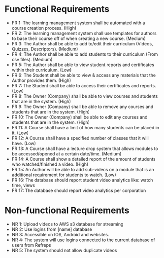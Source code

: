 # Functional Requirements
- FR 1: The learning management system shall be automated with a course creation process. (High)
- FR 2: The learning management system shall use templates for authors to base their course off of when creating a new course. (Medium)
- FR 3: The Author shall be able to add to/edit their curriculum (Videos, Quizzes, Descriptors). (Medium)
- FR 4: The Author shall be able to add students to their curriculum (From csv files). (Medium)
- FR 5: The Author shall be able to view student reports and certificates within their curriculum. (Low)
- FR 6: The Student shall be able to view & access any materials that the Author provides them. (High)
- FR 7: The Student shall be able to access their certificates and reports. (Low)
- FR 8: The Owner (Company) shall be able to view courses and students that are in the system. (High)
- FR 9: The Owner (Company) shall be able to remove any courses and students that are in the system. (High)
- FR 10: The Owner (Company) shall be able to edit any courses and students that are in the system. (High)
- FR 11: A Course shall have a limit of how many students can be placed in it. (Low)
- FR 12: A Course shall have a specified number of classes that it will have. (Low)
- FR 13: A Course shall have a lecture drop system that allows modules to be accessed/opened at a certain date/time. (Medium)
- FR 14: A Course shall show a detailed report of the amount of students who watched/finished a video. (High)
- FR 15: An Author will be able to add sub-videos on a module that is an additional requirement for students to watch. (Low)
- FR 16: The database should report student video analytics like: watch time, views
- FR 17: The database should report video analytics per corporation



# Non-functional Requirements
- NR 1: Upload videos to AWS s3 database for streaming
- NR 2: Use logins from [name] database
- NR 3: Accessible on IOS, Android and websites.
- NR 4: The system will use logins connected to the current database of users from Refreps 
- NR 5: The system should not allow duplicate videos
